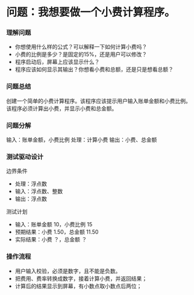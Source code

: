 # 问题：我想要做一个小费计算程序。

### 理解问题
- 你想使用什么样的公式？可以解释一下如何计算小费吗？
- 小费的比例是多少？是固定的15%，还是用户可以修改？
- 程序启动后，屏幕上应该显示什么？
- 程序应该如何显示其输出？你想看小费和总额，还是只是想看总额？

### 问题总结
创建一个简单的小费计算程序。该程序应该提示用户输入账单金额和小费比例。
该程序必须计算出小费，并显示小费和总金额。

### 问题分解
输入：账单金额，小费比例
处理：计算小费
输出：小费、总金额

### 测试驱动设计

边界条件
- 处理：浮点数
- 输入：浮点数、整数
- 输出：浮点数

测试计划
- 输入：账单金额 10，小费比例 15
- 预期结果：小费 1.50，总金额 11.50
- 实际结果：小费 ？，总金额 ？


### 操作流程

- 用户输入校验，必须是数字，且不能是负数。
- 把费用、费率转换成数字，接着计算小费，并返回结果；
- 计算后的结果显示到屏幕，有小数点取小数点后两位；
